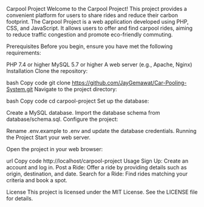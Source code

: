 Carpool Project
Welcome to the Carpool Project! This project provides a convenient platform for users to share rides and reduce their carbon footprint.
The Carpool Project is a web application developed using PHP, CSS, and JavaScript. It allows users to offer and find carpool rides, aiming to reduce traffic congestion and promote eco-friendly commuting.


Prerequisites
Before you begin, ensure you have met the following requirements:

PHP 7.4 or higher
MySQL 5.7 or higher
A web server (e.g., Apache, Nginx)
Installation
Clone the repository:

bash
Copy code
git clone https://github.com/JayGemawat/Car-Pooling-System.git
Navigate to the project directory:

bash
Copy code
cd carpool-project
Set up the database:

Create a MySQL database.
Import the database schema from database/schema.sql.
Configure the project:

Rename .env.example to .env and update the database credentials.
Running the Project
Start your web server.

Open the project in your web browser:

url
Copy code
http://localhost/carpool-project
Usage
Sign Up: Create an account and log in.
Post a Ride: Offer a ride by providing details such as origin, destination, and date.
Search for a Ride: Find rides matching your criteria and book a spot.

License
This project is licensed under the MIT License. See the LICENSE file for details.